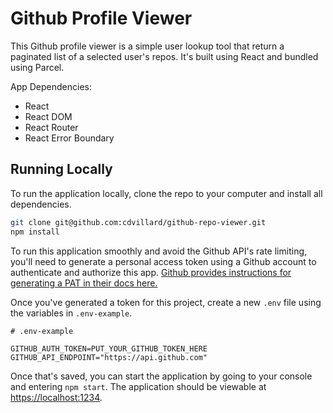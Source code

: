 # Github Profile Viewer

This Github profile viewer is a simple user lookup tool that return a paginated list of a selected user's repos. It's built using React and bundled using Parcel.

App Dependencies:

- React
- React DOM
- React Router
- React Error Boundary

## Running Locally

To run the application locally, clone the repo to your computer and install all dependencies.

``` bash
git clone git@github.com:cdvillard/github-repo-viewer.git
npm install
```

To run this application smoothly and avoid the Github API's rate limiting, you'll need to generate a personal access token using a Github account to authenticate and authorize this app. [Github provides instructions for generating a PAT in their docs here.](https://docs.github.com/en/authentication/keeping-your-account-and-data-secure/creating-a-personal-access-token)

Once you've generated a token for this project, create a new `.env` file using the variables in `.env-example`.

```shell
# .env-example

GITHUB_AUTH_TOKEN=PUT_YOUR_GITHUB_TOKEN_HERE
GITHUB_API_ENDPOINT="https://api.github.com"
```

Once that's saved, you can start the application by going to your console and entering `npm start`. The application should be viewable at [https://localhost:1234](http://localhost:1234).
